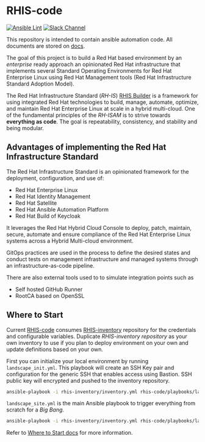 # RHIS-code

[![Ansible Lint](https://github.com/redhat-cop/rhis-code/actions/workflows/ansible-lint.yml/badge.svg)](https://github.com/redhat-cop/rhis-code/actions/workflows/ansible-lint-github-hosted.yml) [![Slack Channel](https://img.shields.io/badge/slack-channel-tech?logo=slack)](https://redhat.enterprise.slack.com/archives/C07TAP5PJ8K)


This repository is intended to contain ansible automation code. All documents are stored on [docs](./docs).

The goal of this project is to build a Red Hat based environment by an *enterprise* ready approach an opinionated Red Hat infrastructure that implements several Standard Operating Environments for Red Hat Enterprise Linux using Red Hat Management tools (Red Hat Infrastructure Standard Adoption Model).

The Red Hat Infrastructure Standard (*RH-IS*) [RHIS Builder](https://github.com/redhat-cop/rhis-builder) is a framework for using integrated Red Hat technologies to build, manage, automate, optimize, and maintain Red Hat Enterprise Linux at scale in a hybrid multi-cloud.
One of the fundamental principles of the *RH-ISAM* is to strive towards **everything as code**. The goal is repeatability, consistency, and stability and being modular.

## Advantages of implementing the Red Hat Infrastructure Standard

The Red Hat Infrastructure Standard is an opinionated framework for the deployment, configuration, and use of:

* Red Hat Enterprise Linux
* Red Hat Identity Management
* Red Hat Satellite
* Red Hat Ansible Automation Platform
* Red Hat Build of Keycloak

It leverages the Red Hat Hybrid Cloud Console to deploy, patch, maintain, secure, automate and ensure compliance of the Red Hat Enterprise Linux systems across a Hybrid Multi-cloud environment.

GitOps practices are used in the process to define the desired states and conduct tests on management infrastructure and managed systems through an infrastructure-as-code pipeline.

There are also external tools used to to simulate integration points such as

* Self hosted GitHub Runner
* RootCA based on OpenSSL

## Where to Start
Current [RHIS-code](https://github.com/redhat-cop/rhis-code) consumes [RHIS-inventory](https://github.com/redhat-cop/rhis-inventory) repository for the credentials and configurable variables. Duplicate *RHIS-inventory repository* as your own inventory to use if you plan to deploy environment on your own and update definitions based on your own.

First you can initialize your local environment by running `landscape_init.yml`. This playbook will create an SSH Key pair and configuration for the generic SSH that enables access using Bastion. SSH public key will encrypted and pushed to the inventory repository.

```bash
ansible-playbook -i rhis-inventory/inventory.yml rhis-code/playbooks/landscape_init.yml --ask-vault-pass -e init_environment_set=true
```

`landscape_site.yml` is the main Ansible playbook to trigger everything from scratch for a *Big Bang*.

```bash
ansible-playbook -i rhis-inventory/inventory.yml rhis-code/playbooks/landscape_site.yml --ask-vault-pass
```

Refer to [Where to Start docs](docs/where_to_start.md) for more information.
